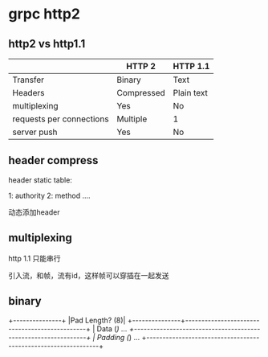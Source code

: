 # grpc http2

## http2 vs http1.1

|                          | HTTP 2     | HTTP 1.1   |
|--------------------------|------------|------------|
| Transfer                 | Binary     | Text       |
| Headers                  | Compressed | Plain text |
| multiplexing             | Yes        | No         |
| requests per connections | Multiple   | 1          |
| server push              | Yes        | No         |

## header compress

header static table:

1: authority
2: method
....

动态添加header

## multiplexing

http 1.1 只能串行

引入流，和帧，流有id，这样帧可以穿插在一起发送


## binary

+---------------+
 |Pad Length? (8)|
 +---------------+-----------------------------------------------+
 |                            Data (*)                         ...
 +---------------------------------------------------------------+
 |                           Padding (*)                       ...
 +---------------------------------------------------------------+